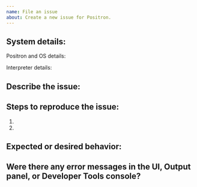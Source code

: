 ```yaml
---
name: File an issue
about: Create a new issue for Positron.
---
```


<!--

Thanks for taking the time to file an issue!

Take a look at our guidance on feedback and issues:
https://github.com/posit-dev/positron/wiki/Feedback-and-Issues

General questions about Positron should start in GitHub Discussions rather than as an issue:
https://github.com/posit-dev/positron/discussions

To avoid creating duplicates, please take the time to search our existing issues:
https://github.com/posit-dev/positron/issues
If you find an existing bug or feature request, please gives it a thumbs-up reaction or
additional information to help us prioritize the issue.

-->

## System details:

Positron and OS details:

<!-- Copy from the `Positron > About` menu -->

Interpreter details:

<!-- e.g. R 4.4.1 or Python 3.11.6 -->

## Describe the issue:


## Steps to reproduce the issue:

<!-- For example, are you using a Jupyter notebook, R script, Quarto document, etc? -->

1.
2.


## Expected or desired behavior:


## Were there any error messages in the UI, Output panel, or Developer Tools console?

<!--

- Open the Developer Tools console by running the `Developer: Toggle Developer Tools` command from the Command Palette
- Open the relevant Output Channel logs by utilizing this guide https://github.com/posit-dev/positron/wiki/Troubleshooting

-->


